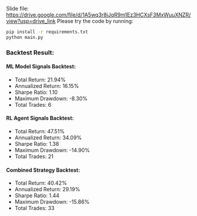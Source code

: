 Slide file: https://drive.google.com/file/d/1A5wq3r8iJqR9m1Ez3HCXsF3MxWuuXNZR/view?usp=drive_link
Please try the code by running:

```bash
pip install -r requirements.txt
python main.py
```
### Backtest Result:

#### ML Model Signals Backtest: 
* Total Return: 21.94% 
* Annualized Return: 16.15% 
* Sharpe Ratio: 1.10 
* Maximum Drawdown: -8.30% 
* Total Trades: 6
  
#### RL Agent Signals Backtest: 
* Total Return: 47.51% 
* Annualized Return: 34.09% 
* Sharpe Ratio: 1.38 
* Maximum Drawdown: -14.90% 
* Total Trades: 21 

#### Combined Strategy Backtest: 
* Total Return: 40.42% 
* Annualized Return: 29.19% 
* Sharpe Ratio: 1.44 
* Maximum Drawdown: -15.86% 
* Total Trades: 33
